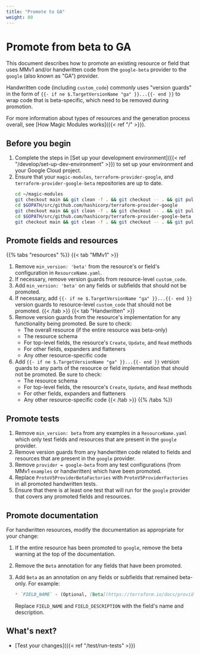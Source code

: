 ```yaml
---
title: "Promote to GA"
weight: 80
---
```


# Promote from beta to GA

This document describes how to promote an existing resource or field that uses MMv1 and/or handwritten code from the `google-beta` provider to the `google` (also known as "GA") provider.

Handwritten code (including `custom_code`) commonly uses "version guards" in the form of `{{- if ne $.TargetVersionName "ga" }}...{{- end }}` to wrap code that is beta-specific, which need to be removed during promotion.

For more information about types of resources and the generation process overall, see [How Magic Modules works]({{< ref "/" >}}).

## Before you begin

1. Complete the steps in [Set up your development environment]({{< ref "/develop/set-up-dev-environment" >}}) to set up your environment and your Google Cloud project.
1. Ensure that your `magic-modules`, `terraform-provider-google`, and `terraform-provider-google-beta` repositories are up to date.
    ```bash
    cd ~/magic-modules
    git checkout main && git clean -f . && git checkout -- . && git pull
    cd $GOPATH/src/github.com/hashicorp/terraform-provider-google
    git checkout main && git clean -f . && git checkout -- . && git pull
    cd $GOPATH/src/github.com/hashicorp/terraform-provider-google-beta
    git checkout main && git clean -f . && git checkout -- . && git pull
    ```

## Promote fields and resources

{{% tabs "resources" %}}
{{< tab "MMv1" >}}
1. Remove `min_version: 'beta'` from the resource's or field's configuration in `ResourceName.yaml`.
2. If necessary, remove version guards from resource-level `custom_code`.
3. Add `min_version: 'beta'` on any fields or subfields that should not be promoted.
4. If necessary, add `{{- if ne $.TargetVersionName "ga" }}...{{- end }} ` version guards to resource-level `custom_code` that should not be promoted.
{{< /tab >}}
{{< tab "Handwritten" >}}
1. Remove version guards from the resource's implementation for any functionality being promoted. Be sure to check:
   - The overall resource (if the entire resource was beta-only)
   - The resource schema
   - For top-level fields, the resource's `Create`, `Update`, and `Read` methods
   - For other fields, expanders and flatteners
   - Any other resource-specific code
2. Add `{{- if ne $.TargetVersionName "ga" }}...{{- end }}` version guards to any parts of the resource or field implementation that should not be promoted. Be sure to check:
   - The resource schema
   - For top-level fields, the resource's `Create`, `Update`, and `Read` methods
   - For other fields, expanders and flatteners
   - Any other resource-specific code
{{< /tab >}}
{{% /tabs %}}

## Promote tests

1. Remove `min_version: beta` from any examples in a `ResourceName.yaml` which only test fields and resources that are present in the `google` provider.
2. Remove version guards from any handwritten code related to fields and resources that are present in the `google` provider.
3. Remove `provider = google-beta` from any test configurations (from MMv1 `examples` or handwritten) which have been promoted.
4. Replace `ProtoV5ProviderBetaFactories` with `ProtoV5ProviderFactories` in all promoted handwritten tests.
5. Ensure that there is at least one test that will run for the `google` provider that covers any promoted fields and resources.

## Promote documentation

For handwritten resources, modify the documentation as appropriate for your change:

1. If the entire resource has been promoted to `google`, remove the beta warning at the top of the documentation.
2. Remove the `Beta` annotation for any fields that have been promoted.
3. Add `Beta` as an annotation on any fields or subfields that remained beta-only. For example:

   ```markdown
   * `FIELD_NAME` - (Optional, [Beta](https://terraform.io/docs/providers/google/guides/provider_versions.html)) FIELD_DESCRIPTION
   ```

   Replace `FIELD_NAME` and `FIELD_DESCRIPTION` with the field's name and description.

## What's next?

- [Test your changes]({{< ref "/test/run-tests" >}})
